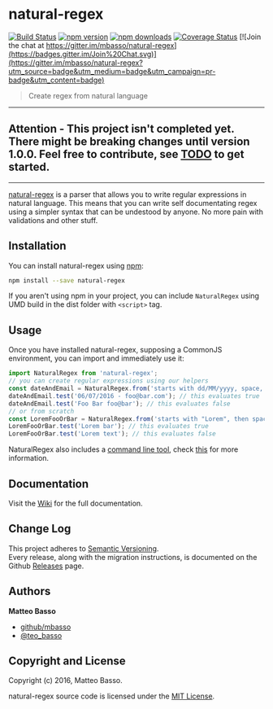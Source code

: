 # natural-regex

[![Build Status](https://travis-ci.org/mbasso/natural-regex.svg?branch=master)](https://travis-ci.org/mbasso/natural-regex)
[![npm version](https://img.shields.io/npm/v/natural-regex.svg)](https://www.npmjs.com/package/natural-regex)
[![npm downloads](https://img.shields.io/npm/dm/natural-regex.svg?maxAge=2592000)](https://www.npmjs.com/package/natural-regex)
[![Coverage Status](https://coveralls.io/repos/github/mbasso/natural-regex/badge.svg?branch=master)](https://coveralls.io/github/mbasso/natural-regex?branch=master)
[![Join the chat at https://gitter.im/mbasso/natural-regex](https://badges.gitter.im/Join%20Chat.svg)](https://gitter.im/mbasso/natural-regex?utm_source=badge&utm_medium=badge&utm_campaign=pr-badge&utm_content=badge)

> Create regex from natural language

---

**Attention - This project isn't completed yet. There might be breaking changes until version 1.0.0. Feel free to contribute, see [TODO](https://github.com/mbasso/natural-regex/blob/master/TODO.md) to get started.**
---

---

[natural-regex](https://github.com/mbasso/natural-regex) is a parser that allows you to write regular expressions in natural language.
This means that you can write self documentating regex using a simpler syntax that can be undestood by anyone.
No more pain with validations and other stuff.

## Installation

You can install natural-regex using [npm](https://www.npmjs.com/package/natural-regex):

```bash
npm install --save natural-regex
```

If you aren't using npm in your project, you can include `NaturalRegex` using UMD build in the dist folder with `<script>` tag.

## Usage

Once you have installed natural-regex, supposing a CommonJS environment, you can import and immediately use it:

```js
import NaturalRegex from 'natural-regex';
// you can create regular expressions using our helpers
const dateAndEmail = NaturalRegex.from('starts with dd/MM/yyyy, space, minus, space and then email, end.');
dateAndEmail.test('06/07/2016 - foo@bar.com'); // this evaluates true
dateAndEmail.test('Foo Bar foo@bar'); // this evaluates false
// or from scratch
const LoremFooOrBar = NaturalRegex.from('starts with "Lorem", then space and then "foo" or "bar"');
LoremFooOrBar.test('Lorem bar'); // this evaluates true
LoremFooOrBar.test('Lorem text'); // this evaluates false
```

NaturalRegex also includes a [command line tool](https://github.com/mbasso/natural-regex-cli), check [this](https://github.com/mbasso/natural-regex/wiki/Cli) for more information.

## Documentation

Visit the [Wiki](https://github.com/mbasso/natural-regex/wiki) for the full documentation.

## Change Log

This project adheres to [Semantic Versioning](http://semver.org/).  
Every release, along with the migration instructions, is documented on the Github [Releases](https://github.com/mbasso/natural-regex/releases) page.

## Authors
**Matteo Basso**
- [github/mbasso](https://github.com/mbasso)
- [@teo_basso](https://twitter.com/teo_basso)

## Copyright and License
Copyright (c) 2016, Matteo Basso.

natural-regex source code is licensed under the [MIT License](https://github.com/mbasso/natural-regex/blob/master/LICENSE.md).

